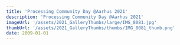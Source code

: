 ```yaml
---
title: 'Processing Community Day @Aarhus 2021'
description: 'Processing Community Day @Aarhus 2021'
imageUrl: '/assets/2021_GalleryThumbs/large/IMG_8081.jpg'
thumbUrl: '/assets/2021_GalleryThumbs/thumbs/IMG_8081_thumb.png'
date: 2009-01-01
---
```

